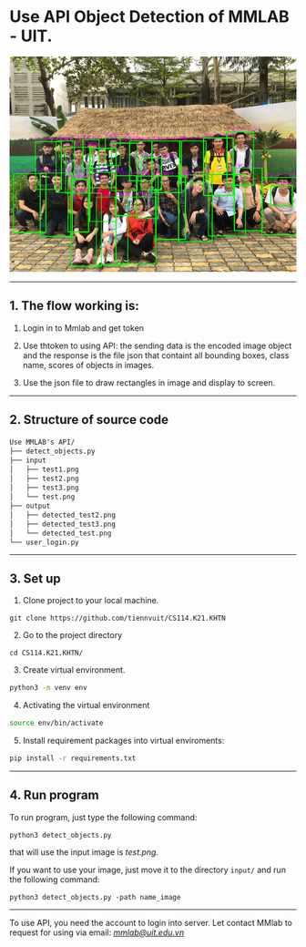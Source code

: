 # Use API Object Detection of MMLAB - UIT.

<img src="output/detected_test3.png" alt="Detect objects in image" style="width: 60% height: 300px">

---
## 1. The flow working is:

1. Login in to Mmlab and get token

2. Use thtoken to using API: the sending data is the encoded image object and the response is the file json that containt all bounding boxes, class name, scores of objects in images.

3. Use the json file to draw rectangles in image and display to screen.

---
## 2. Structure of source code
```
Use MMLAB's API/
├── detect_objects.py
├── input
│   ├── test1.png
│   ├── test2.png
│   ├── test3.png
│   └── test.png
├── output
│   ├── detected_test2.png
│   ├── detected_test3.png
│   └── detected_test.png
└── user_login.py
```
---
## 3. Set up
1. Clone project to your local machine.
```
git clone https://github.com/tiennvuit/CS114.K21.KHTN
```

2. Go to the project directory
```
cd CS114.K21.KHTN/
```
3. Create virtual environment.
```bash
python3 -m venv env
```
4. Activating the virtual environment
```bash
source env/bin/activate
```
5. Install requirement packages into virtual enviroments:
```bash
pip install -r requirements.txt
```

---
## 4. Run program
To run program, just type the following command:

```
python3 detect_objects.py
```

that will use the input image is *test.png*.

If you want to use your image, just move it to the directory `input/` and run the following command:

```
python3 detect_objects.py -path name_image
```

---
To use API, you need the account to login into server. Let contact MMlab to request for using via email: *mmlab@uit.edu.vn*

